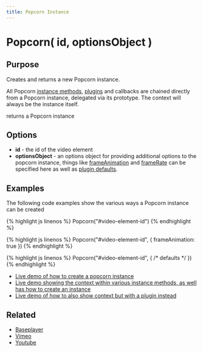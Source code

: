 ```yaml
---
title: Popcorn Instance
---
```

# Popcorn( id, optionsObject ) #

## Purpose ##

Creates and returns a new Popcorn instance.

All Popcorn [instance methods](/popcorn-docs/media-methods/), [plugins](/popcorn-docs/plugins/) and callbacks are chained directly from a Popcorn instance, delegated via its prototype. The context will always be the instance itself.

returns a Popcorn instance

## Options ##

* **id** - the id of the video element
* **optionsObject** - an options object for providing additional options to the popcorn instance, things like [frameAnimation](/popcorn-docs/media-properties/#frameanimation) and [frameRate](/popcorn-docs/media-properties/#framerate) can be specified here as well as [plugin defaults](/popcorn-docs/media-methods/#defaults).

## Examples ##

The following code examples show the various ways a Popcorn instance can be created

{% highlight js linenos %}
    Popcorn("#video-element-id")
{% endhighlight %}

{% highlight js linenos %}
    Popcorn("#video-element-id", { frameAnimation: true })
{% endhighlight %}

{% highlight js linenos %}
    Popcorn("#video-element-id", { /* defaults */ })
{% endhighlight %}

* [Live demo of how to create a popcorn instance](http://jsfiddle.net/popcornjs/Y2uK7/)
* [Live demo showing the context within various instance methods, as well has how to create an instance](http://jsfiddle.net/popcornjs/G3Csf/)
* [Live demo of how to also show context but with a plugin instead](http://jsfiddle.net/popcornjs/GmNEY/)

## Related ##

* [Baseplayer](/popcorn-docs/players/#baseplayer)
* [Vimeo](/popcorn-docs/players/#vimeo)
* [Youtube](/popcorn-docs/players/#youtube)

